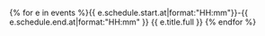 {% for e in events %}{{ e.schedule.start.at|format:"HH:mm"}}-{{ e.schedule.end.at|format:"HH:mm" }} {{ e.title.full }}
{% endfor %}
